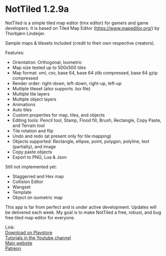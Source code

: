 <h1>NotTiled 1.2.9a</h1>

NotTiled is a simple tiled map editor (tmx editor) for gamers and game developers. It is based on Tiled Map Editor (https://www.mapeditor.org/) by Thorbjørn Lindeijer.

Sample maps & tilesets included (credit to their own respective creators).

Features:
- Orientation: Orthogonal, Isometric
- Map size tested up to 500x500 tiles
- Map format: xml, csv, base 64, base 64 zlib compressed, base 64 gzip compressed
- Render order: right-down, left-down, right-up, left-up
- Multiple tileset (also supports .tsx file)
- Multiple tile layers
- Multiple object layers
- Animations
- Auto tiles
- Custom properties for map, tiles, and objects
- Editing tools: Pencil tool, Stamp, Flood fill, Brush, Rectangle, Copy Paste, and Terrain tool
- Tile rotation and flip
- Undo and redo (at present only for tile mapping)
- Objects supported: Rectangle, ellipse, point, polygon, polyline, text (partially), and image
- Copy paste objects
- Export to PNG, Lua & Json

Still not implemented yet:
- Staggerred and Hex map
- Collision Editor
- Wangset
- Template
- Object on isometric map

This app is far from perfect and is under active development. Updates will be delivered each week. My goal is to make NotTiled a free, robust, and bug free tiled map editor for everyone.

Link: <br>
<a href="https://play.google.com/store/apps/details?id=com.mirwanda.nottiled">Download on Playstore</a><br>
<a href="https://www.youtube.com/channel/UCbH_vLnWmCxgwW3UUApnVfg">Tutorials in the Youtube channel</a><br>
<a href="https://www.mirwanda.com">Main website</a><br>
<a href="https://www.patreon.com/wandsmire">Patreon</a><br>
